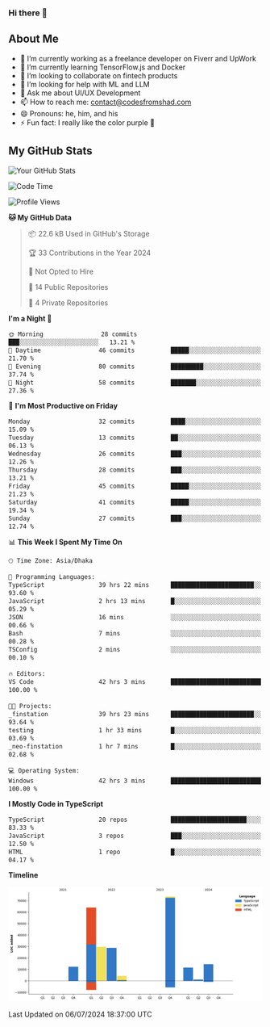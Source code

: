 ### Hi there 👋

## About Me
- 🔭 I’m currently working as a freelance developer on Fiverr and UpWork
- 🌱 I’m currently learning TensorFlow.js and Docker
- 👯 I’m looking to collaborate on fintech products
- 🤔 I’m looking for help with ML and LLM
- 💬 Ask me about UI/UX Development
- 📫 How to reach me: contact@codesfromshad.com
- 😄 Pronouns: he, him, and his
- ⚡ Fun fact: I really like the color purple 💜

## My GitHub Stats

![Your GitHub Stats](https://github-readme-stats.vercel.app/api?username=codesfromshad&show_icons=true&theme=midnight-purple)

<!--START_SECTION:waka-->
![Code Time](http://img.shields.io/badge/Code%20Time-703%20hrs%2038%20mins-blue)

![Profile Views](http://img.shields.io/badge/Profile%20Views-0-blue)

**🐱 My GitHub Data** 

> 📦 22.6 kB Used in GitHub's Storage 
 > 
> 🏆 33 Contributions in the Year 2024
 > 
> 🚫 Not Opted to Hire
 > 
> 📜 14 Public Repositories 
 > 
> 🔑 4 Private Repositories 
 > 
**I'm a Night 🦉** 

```text
🌞 Morning                28 commits          ███░░░░░░░░░░░░░░░░░░░░░░   13.21 % 
🌆 Daytime                46 commits          █████░░░░░░░░░░░░░░░░░░░░   21.70 % 
🌃 Evening                80 commits          █████████░░░░░░░░░░░░░░░░   37.74 % 
🌙 Night                  58 commits          ███████░░░░░░░░░░░░░░░░░░   27.36 % 
```
📅 **I'm Most Productive on Friday** 

```text
Monday                   32 commits          ████░░░░░░░░░░░░░░░░░░░░░   15.09 % 
Tuesday                  13 commits          ██░░░░░░░░░░░░░░░░░░░░░░░   06.13 % 
Wednesday                26 commits          ███░░░░░░░░░░░░░░░░░░░░░░   12.26 % 
Thursday                 28 commits          ███░░░░░░░░░░░░░░░░░░░░░░   13.21 % 
Friday                   45 commits          █████░░░░░░░░░░░░░░░░░░░░   21.23 % 
Saturday                 41 commits          █████░░░░░░░░░░░░░░░░░░░░   19.34 % 
Sunday                   27 commits          ███░░░░░░░░░░░░░░░░░░░░░░   12.74 % 
```


📊 **This Week I Spent My Time On** 

```text
🕑︎ Time Zone: Asia/Dhaka

💬 Programming Languages: 
TypeScript               39 hrs 22 mins      ███████████████████████░░   93.60 % 
JavaScript               2 hrs 13 mins       █░░░░░░░░░░░░░░░░░░░░░░░░   05.29 % 
JSON                     16 mins             ░░░░░░░░░░░░░░░░░░░░░░░░░   00.66 % 
Bash                     7 mins              ░░░░░░░░░░░░░░░░░░░░░░░░░   00.28 % 
TSConfig                 2 mins              ░░░░░░░░░░░░░░░░░░░░░░░░░   00.10 % 

🔥 Editors: 
VS Code                  42 hrs 3 mins       █████████████████████████   100.00 % 

🐱‍💻 Projects: 
_finstation              39 hrs 23 mins      ███████████████████████░░   93.64 % 
testing                  1 hr 33 mins        █░░░░░░░░░░░░░░░░░░░░░░░░   03.69 % 
_neo-finstation          1 hr 7 mins         █░░░░░░░░░░░░░░░░░░░░░░░░   02.68 % 

💻 Operating System: 
Windows                  42 hrs 3 mins       █████████████████████████   100.00 % 
```

**I Mostly Code in TypeScript** 

```text
TypeScript               20 repos            █████████████████████░░░░   83.33 % 
JavaScript               3 repos             ███░░░░░░░░░░░░░░░░░░░░░░   12.50 % 
HTML                     1 repo              █░░░░░░░░░░░░░░░░░░░░░░░░   04.17 % 
```



**Timeline**

![Lines of Code chart](https://raw.githubusercontent.com/codesfromshad/codesfromshad/main/assets/bar_graph.png)


 Last Updated on 06/07/2024 18:37:00 UTC
<!--END_SECTION:waka-->

<!--
**codesfromshad/codesfromshad** is a ✨ _special_ ✨ repository because its `README.md` (this file) appears on your GitHub profile.

Here are some ideas to get you started:

- 🔭 I’m currently working on ...
- 🌱 I’m currently learning ...
- 👯 I’m looking to collaborate on ...
- 🤔 I’m looking for help with ...
- 💬 Ask me about ...
- 📫 How to reach me: ...
- 😄 Pronouns: ...
- ⚡ Fun fact: ...
-->

